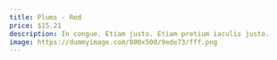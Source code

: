 ```yaml
---
title: Plums - Red
price: $15.21
description: In congue. Etiam justo. Etiam pretium iaculis justo.
image: https://dummyimage.com/800x500/9ede73/fff.png
---
```

